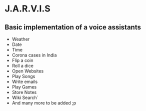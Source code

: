 # J.A.R.V.I.S

## Basic implementation of a voice assistants

* Weather
* Date 
* Time
* Corona cases in India
* Flip a coin
* Roll a dice
* Open Websites
* Play Songs
* Write emails
* Play Games
* Store Notes
* Wiki Search`
* And many more to be added ;p
